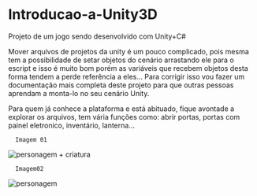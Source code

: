 # Introducao-a-Unity3D
Projeto de um jogo sendo desenvolvido com Unity+C#

Mover arquivos de projetos da unity é um pouco complicado, pois mesma tem a possibilidade de setar objetos do cenário arrastando ele para o escript e isso é muito bom porém as variáveis que recebem objetos desta forma  tendem a perde referência a eles... Para corrigir isso vou fazer um documentação mais completa deste projeto para que outras pessoas aprendam a monta-lo no seu cenário Unity.

Para quem já conhece a plataforma e está abituado, fique avontade a explorar os arquivos, tem vária funções como: abrir portas, portas com painel eletronico, inventário, lanterna...




      Imagem 01
![personagem + criatura](https://image.ibb.co/iPUzv7/unity.png)

      Imagem02
![personagem](https://image.ibb.co/mib18S/unity02.png)
